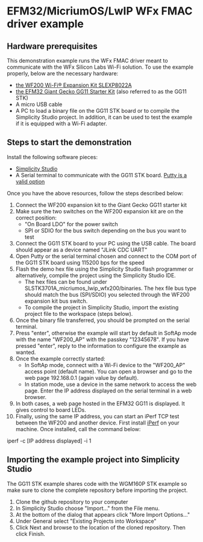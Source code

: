 # EFM32/MicriumOS/LwIP WFx FMAC driver example

## Hardware prerequisites
This demonstration example runs the WFx FMAC driver meant to communicate with the WFx Silicon Labs Wi-Fi solution. To 
use the example properly, below are the necessary hardware:
* [the WF200 Wi-Fi® Expansion Kit SLEXP8022A](https://www.silabs.com/products/development-tools/wireless/wi-fi/wf200-expansion-kit)
* [the EFM32 Giant Gecko GG11 Starter Kit](https://www.silabs.com/products/development-tools/mcu/32-bit/efm32-giant-gecko-gg11-starter-kit) (also referred to as the GG11 STK)
* A micro USB cable
* A PC to load a binary file on the GG11 STK board or to compile the Simplicity Studio project. In addition, it can be used 
to test the example if it is equipped with a Wi-Fi adapter.

## Steps to start the demonstration
Install the following software pieces:
* [Simplicity Studio](https://www.silabs.com/products/development-tools/software/simplicity-studio)
* A Serial terminal to communicate with the GG11 STK board. [Putty is a valid option](https://www.putty.org/)

Once you have the above resources, follow the steps described below:
1. Connect the WF200 expansion kit to the Giant Gecko GG11 starter kit
2. Make sure the two switches on the WF200 expansion kit are on the correct position:
    * "On Board LDO" for the power switch
    * SPI or SDIO for the bus switch depending on the bus you want to test
3. Connect the GG11 STK board to your PC using the USB cable. The board should appear as a device named 
"JLink CDC UART"
4. Open Putty or the serial terminal chosen and connect to the COM port of the GG11 STK board using 115200 bps for the speed
5. Flash the demo hex file using the Simplicity Studio flash programmer or alternatively, compile the project using the Simplicity Studio IDE.
    * The hex files can be found under SLSTK3701A_micriumos_lwip_wfx200/binaries. The hex file bus type should match the bus (SPI/SDIO) you selected through the WF200 expansion kit bus switch.
    * To compile the project in Simplicity Studio, import the existing project file to the workspace (steps below).
6. Once the binary file transferred, you should be prompted on the serial terminal. 
7. Press "enter", otherwise the example will start by default in SoftAp mode with the name "WF200_AP" with the passkey
"12345678". If you have pressed "enter", reply to the information to configure the example as wanted.
8. Once the example correctly started:
    * In SoftAp mode, connect with a Wi-Fi device to the "WF200_AP" access point (default name). You can open a browser
    and go to the web page 192.168.0.1 (again value by default).
    * In station mode, use a device in the same network to access the web page. Enter the IP address displayed on the 
    serial terminal in a web browser. 
9. In both cases, a web page hosted in the EFM32 GG11 is displayed. It gives control to board LEDs.
10. Finally, using the same IP address, you can start an iPerf TCP test between the WF200 and another device. First 
install [iPerf](https://iperf.fr/) on your machine. Once installed, call the command below:

iperf -c [IP address displayed] -i 1

## Importing the example project into Simplicity Studio
The GG11 STK example shares code with the WGM160P STK example so make sure to clone the complete repository before importing the project.

1. Clone the github repository to your computer
2. In Simplicity Studio choose "Import..." from the File menu.
3. At the bottom of the dialog that appears click "More Import Options..."
4. Under General select "Existing Projects into Workspace"
5. Click Next and browse to the location of the cloned repository. Then click Finish.